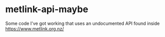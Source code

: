 # metlink-api-maybe
Some code I've got working that uses an undocumented API found inside https://www.metlink.org.nz/
